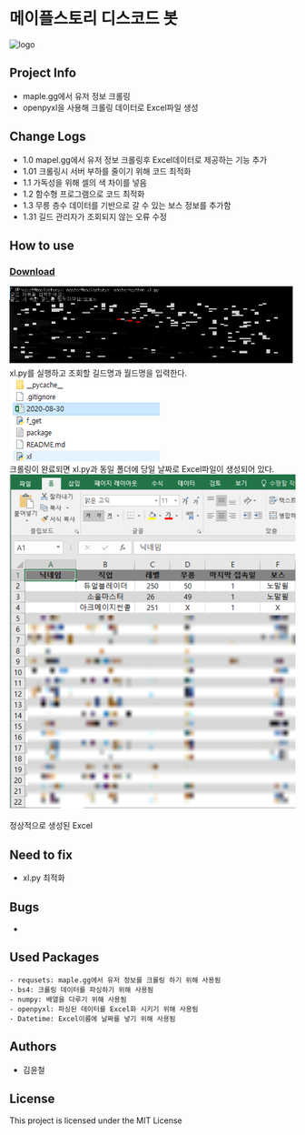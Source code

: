 # 메이플스토리 디스코드 봇
![logo](https://ssl.nx.com/s2/game/maplestory/renewal/common/logo.png)
## Project Info
- maple.gg에서 유저 정보 크롤링
- openpyxl을 사용해 크롤링 데이터로 Excel파일 생성
## Change Logs
- 1.0 mapel.gg에서 유저 정보 크롤링후 Excel데이터로 제공하는 기능 추가
- 1.01 크롤링시 서버 부하를 줄이기 위해 코드 최적화
- 1.1 가독성을 위해 셀의 색 차이를 넣음 
- 1.2 함수형 프로그램으로 코드 최적화 
- 1.3 무릉 층수 데이터를 기반으로 갈 수 있는 보스 정보를 추가함
- 1.31 길드 관리자가 조회되지 않는 오류 수정
## How to use
### [Download](https://github.com/kimyooncheol/maplestoryxl/archive/master.zip)
![how_1](https://github.com/kimyooncheol/maplestoryxl/blob/master/how_to_use/how_1.PNG?raw=true)<br>
 xl.py를 실행하고 조회할 길드명과 월드명을 입력한다.<br>
![how_2](https://github.com/kimyooncheol/maplestoryxl/blob/master/how_to_use/how_2.PNG?raw=true)<br>
 크롤링이 완료되면 xl.py과 동일 폴더에 당일 날짜로 Excel파일이 생성되어 있다.<br>
![how_3](https://github.com/kimyooncheol/maplestoryxl/blob/master/how_to_use/how_3.PNG?raw=true)<br>  
 정상적으로 생성된 Excel 
   
## Need to fix
- xl.py 최적화
## Bugs
- 
## Used Packages
```
- requsets: maple.gg에서 유저 정보를 크롤링 하기 위해 사용됨
- bs4: 크롤링 데이터를 파싱하기 위해 사용됨
- numpy: 배열을 다루기 위해 사용됨
- openpyxl: 파싱된 데이터를 Excel화 시키기 위해 사용됨
- Datetime: Excel이름에 날짜를 넣기 위해 사용됨
```
## Authors
- 김윤철
## License
This project is licensed under the MIT License


